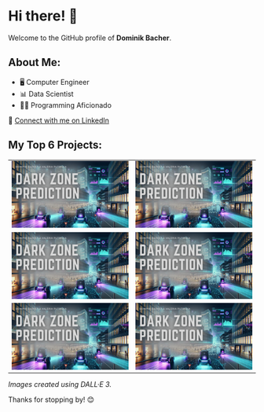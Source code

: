 # Hi there! 🙌

Welcome to the GitHub profile of **Dominik Bacher**.

## About Me:
- 🖥️ Computer Engineer
- 📊 Data Scientist
- 👨‍💻 Programming Aficionado

🔗 [Connect with me on LinkedIn](https://www.linkedin.com/in/your-linkedin-username/)

## My Top 6 Projects:

<table>
  <tr>
    <td><a href="link_to_project_1"><img src="images/cortexia_darkzones_prediction/main.png" alt="Project 1"></a></td>
    <td><a href="link_to_project_2"><img src="images/cortexia_darkzones_prediction/main.png" alt="Project 2"></a></td>
  </tr>
  <tr>
    <td><a href="link_to_project_3"><img src="images/cortexia_darkzones_prediction/main.png" alt="Project 3"></a></td>
    <td><a href="link_to_project_4"><img src="images/cortexia_darkzones_prediction/main.png" alt="Project 4"></a></td>
  </tr>
  <tr>
    <td><a href="link_to_project_5"><img src="images/cortexia_darkzones_prediction/main.png" alt="Project 5"></a></td>
    <td><a href="link_to_project_6"><img src="images/cortexia_darkzones_prediction/main.png" alt="Project 6"></a></td>
  </tr>
</table>

_Images created using DALL·E 3._

Thanks for stopping by! 😊
